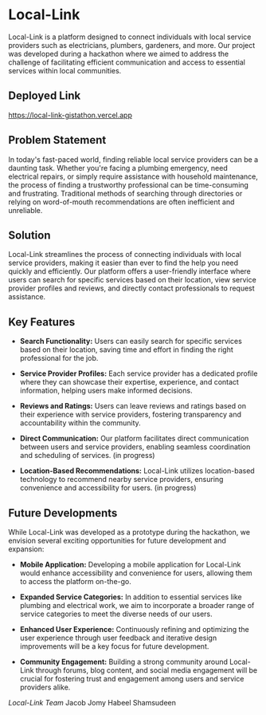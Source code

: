 # Local-Link

Local-Link is a platform designed to connect individuals with local service providers such as electricians, plumbers, gardeners, and more. Our project was developed during a hackathon where we aimed to address the challenge of facilitating efficient communication and access to essential services within local communities.

## Deployed Link

https://local-link-gistathon.vercel.app

## Problem Statement

In today's fast-paced world, finding reliable local service providers can be a daunting task. Whether you're facing a plumbing emergency, need electrical repairs, or simply require assistance with household maintenance, the process of finding a trustworthy professional can be time-consuming and frustrating. Traditional methods of searching through directories or relying on word-of-mouth recommendations are often inefficient and unreliable.

## Solution

Local-Link streamlines the process of connecting individuals with local service providers, making it easier than ever to find the help you need quickly and efficiently. Our platform offers a user-friendly interface where users can search for specific services based on their location, view service provider profiles and reviews, and directly contact professionals to request assistance.

## Key Features

- **Search Functionality:** Users can easily search for specific services based on their location, saving time and effort in finding the right professional for the job.
  
- **Service Provider Profiles:** Each service provider has a dedicated profile where they can showcase their expertise, experience, and contact information, helping users make informed decisions.
  
- **Reviews and Ratings:** Users can leave reviews and ratings based on their experience with service providers, fostering transparency and accountability within the community.
  
- **Direct Communication:** Our platform facilitates direct communication between users and service providers, enabling seamless coordination and scheduling of services. (in progress)
  
- **Location-Based Recommendations:** Local-Link utilizes location-based technology to recommend nearby service providers, ensuring convenience and accessibility for users. (in progress)

## Future Developments

While Local-Link was developed as a prototype during the hackathon, we envision several exciting opportunities for future development and expansion:

- **Mobile Application:** Developing a mobile application for Local-Link would enhance accessibility and convenience for users, allowing them to access the platform on-the-go.
  
- **Expanded Service Categories:** In addition to essential services like plumbing and electrical work, we aim to incorporate a broader range of service categories to meet the diverse needs of our users.
  
- **Enhanced User Experience:** Continuously refining and optimizing the user experience through user feedback and iterative design improvements will be a key focus for future development.
  
- **Community Engagement:** Building a strong community around Local-Link through forums, blog content, and social media engagement will be crucial for fostering trust and engagement among users and service providers alike.

*Local-Link Team*
Jacob Jomy
Habeel Shamsudeen

